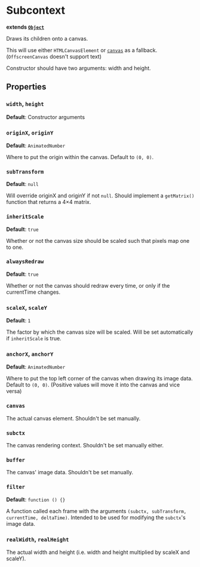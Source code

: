 # Subcontext
**extends [`Object`](../api/object.md)**

Draws its children onto a canvas.

This will use either `HTMLCanvasElement` or [`canvas`](https://npmjs.com/package/canvas) as a fallback. (`OffscreenCanvas` doesn't support text)

Constructor should have two arguments: width and height.

## Properties
### `width`, `height`
**Default**: Constructor arguments

### `originX`, `originY`
**Default**: `AnimatedNumber`

Where to put the origin within the canvas. Default to `(0, 0)`.

### `subTransform`
**Default**: `null`

Will override originX and originY if not `null`. Should implement a `getMatrix()` function that returns a 4&times;4 matrix.

### `inheritScale`
**Default**: `true`

Whether or not the canvas size should be scaled such that pixels map one to one.

### `alwaysRedraw`
**Default**: `true`

Whether or not the canvas should redraw every time, or only if the currentTime changes.

### `scaleX`, `scaleY`
**Default**: `1`

The factor by which the canvas size will be scaled. Will be set automatically if `inheritScale` is true.

### `anchorX`, `anchorY`
**Default**: `AnimatedNumber`

Where to put the top left corner of the canvas when drawing its image data. Default to `(0, 0)`. (Positive values will move it into the canvas and vice versa)

### `canvas`
The actual canvas element. Shouldn't be set manually.

### `subctx`
The canvas rendering context. Shouldn't be set manually either.

### `buffer`
The canvas' image data. Shouldn't be set manually.

### `filter`
**Default**: `function () {}`

A function called each frame with the arguments `(subctx, subTransform, currentTime, deltaTime)`. Intended to be used for modifying the `subctx`'s image data.

### `realWidth`, `realHeight`
The actual width and height (i.e. width and height multiplied by scaleX and scaleY).
